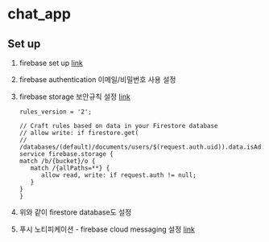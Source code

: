 # chat_app

## Set up

1. firebase set up
   [link](https://firebase.google.com/docs/flutter/setup?hl=ko&platform=ios#install-cli-tools)

2. firebase authentication 이메일/비밀번호 사용 설정

3. firebase storage 보안규칙 설정
   [link](https://firebase.google.com/docs/rules/get-started?hl=ko&authuser=0&_gl=1*6l9jqy*_ga*MTgxMzk3NjE2OS4xNjg1NjE4NDE2*_ga_CW55HF8NVT*MTY4NTYyMjMxNS4yLjEuMTY4NTYyMjUwNy4wLjAuMA..)

   ```text
   rules_version = '2';

   // Craft rules based on data in your Firestore database
   // allow write: if firestore.get(
   //    /databases/(default)/documents/users/$(request.auth.uid)).data.isAdmin;
   service firebase.storage {
   match /b/{bucket}/o {
      match /{allPaths=**} {
         allow read, write: if request.auth != null;
      }
   }
   }
   ```

4. 위와 같이 firestore database도 설정

5. 푸시 노티피케이션 - firebase cloud messaging 설정
   [link](https://firebase.google.com/docs/cloud-messaging/flutter/client?hl=ko)
